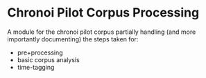 
# Chronoi Pilot Corpus Processing

A module for the chronoi pilot corpus partially handling (and more importantly documenting) the steps taken for:
 
 * pre+processing
 * basic corpus analysis
 * time-tagging
